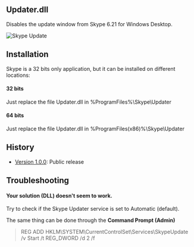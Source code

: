 ## Updater.dll
Disables the update window from Skype 6.21 for Windows Desktop.

![Skype Update](http://www.navossoc.com/wp-content/uploads/2015/03/Skype_Update.png)

## Installation

Skype is a 32 bits only application, but it can be installed on different locations:

#### 32 bits
Just replace the file Updater.dll in %ProgramFiles%\Skype\Updater

#### 64 bits
Just replace the file Updater.dll in %ProgramFiles(x86)%\Skype\Updater

## History
- [Version 1.0.0](https://github.com/navossoc/Skype-Updater/releases/tag/v1.0.0): Public release

## Troubleshooting
#### Your solution (DLL) doesn't seem to work.
Try to check if the Skype Updater service is set to Automatic (default).

The same thing can be done through the **Command Prompt (Admin)**
>REG ADD HKLM\SYSTEM\CurrentControlSet\Services\SkypeUpdate /v Start /t REG_DWORD /d 2 /f
